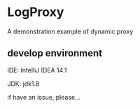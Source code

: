 # LogProxy
A demonstration example of dynamic proxy

## develop environment

IDE: IntelliJ IDEA 14.1

JDK: jdk1.8

if have an issue, please...
